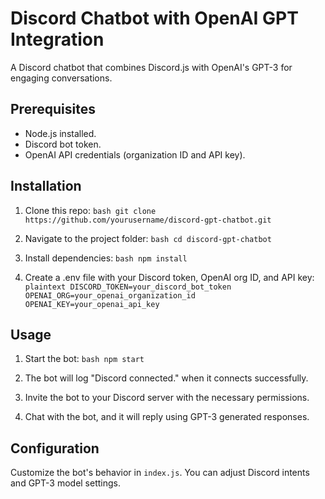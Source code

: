 # Discord Chatbot with OpenAI GPT Integration

A Discord chatbot that combines Discord.js with OpenAI's GPT-3 for engaging conversations.

## Prerequisites
- Node.js installed.
- Discord bot token.
- OpenAI API credentials (organization ID and API key).
## Installation
1. Clone this repo:
`bash git clone https://github.com/yourusername/discord-gpt-chatbot.git`

2. Navigate to the project folder:
`bash cd discord-gpt-chatbot`

3. Install dependencies:
`bash npm install`

4. Create a .env file with your Discord token, OpenAI org ID, and API key:
`plaintext DISCORD_TOKEN=your_discord_bot_token OPENAI_ORG=your_openai_organization_id OPENAI_KEY=your_openai_api_key`

## Usage
1. Start the bot:
`bash npm start`

2. The bot will log "Discord connected." when it connects successfully.
3. Invite the bot to your Discord server with the necessary permissions.
4. Chat with the bot, and it will reply using GPT-3 generated responses.

## Configuration
Customize the bot's behavior in `index.js`. You can adjust Discord intents and GPT-3 model settings.
